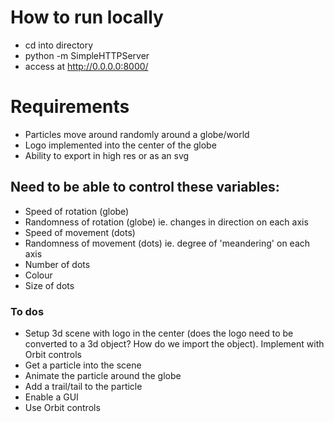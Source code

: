 # How to run locally 
- cd into directory
- python -m SimpleHTTPServer
- access at http://0.0.0.0:8000/

# Requirements
- Particles move around randomly around a globe/world
- Logo implemented into the center of the globe
- Ability to export in high res or as an svg


## Need to be able to control these variables:
- Speed of rotation (globe)
- Randomness of rotation (globe) ie. changes in direction on each axis
- Speed of movement (dots)
- Randomness of movement (dots) ie. degree of 'meandering' on each axis
- Number of dots
- Colour
- Size of dots


### To dos

- Setup 3d scene with logo in the center (does the logo need to be converted to a 3d object? How do we import the object). 
	Implement with Orbit controls
- Get a particle into the scene
- Animate the particle around the globe
- Add a trail/tail to the particle 
- Enable a GUI
- Use Orbit controls
 
